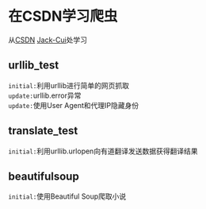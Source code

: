 # 在CSDN学习爬虫
从[CSDN](https://www.csdn.net)  [Jack-Cui](https://my.csdn.net/c406495762)处学习

## urllib_test
`initial:`利用urllib进行简单的网页抓取<br>
`update:`urllib.error异常<br>
`update:`使用User Agent和代理IP隐藏身份<br>

## translate_test
`initial:`利用urllib.urlopen向有道翻译发送数据获得翻译结果

## beautifulsoup
`initial:`使用Beautiful Soup爬取小说
